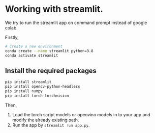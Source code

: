 # Working with streamlit.

We try to run the streamlit app on command prompt instead of google colab.

Firstly,


```bash
# Create a new environment
conda create --name streamlit python=3.8
conda activate streamlit
```

## Install the required packages
```bash
pip install streamlit
pip install opencv-python-headless
pip install numpy
pip install torch torchvision
```
Then,

1. Load the torch script models or openvino models in to your app and modify the already existing path.
2. Run the app by `streamlit run app.py`.



